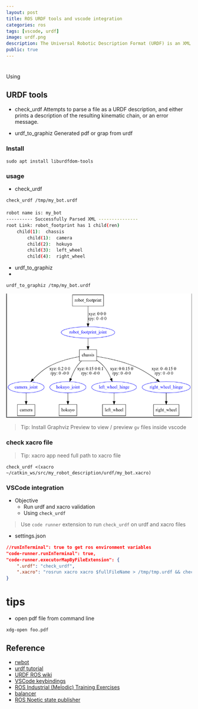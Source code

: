 ```yaml
---
layout: post
title: ROS URDF tools and vscode integration
categories: ros
tags: [vscode, urdf]
image: urdf.png
description: The Universal Robotic Description Format (URDF) is an XML file format used in ROS to describe all elements of a robot
public: true
---
```

# 
Using 
## URDF tools
- check_urdf
Attempts to parse a file as a URDF description, and either prints a description of the resulting kinematic chain, or an error message. 

- urdf_to_graphiz
Generated pdf or grap from urdf

### Install
```
sudo apt install liburdfdom-tools
```

### usage
- check_urdf
  
```bash
check_urdf /tmp/my_bot.urdf

robot name is: my_bot
---------- Successfully Parsed XML ---------------
root Link: robot_footprint has 1 child(ren)
    child(1):  chassis
        child(1):  camera
        child(2):  hokuyo
        child(3):  left_wheel
        child(4):  right_wheel
```

- urdf_to_graphiz
- 
```bash
urdf_to_graphiz /tmp/my_bot.urdf
```

![](/images/2019-04-27-15-59-54.png)

> Tip: Install Graphviz Preview to view / preview `gv` files inside vscode

### check xacro file
> Tip: xacro app need full path to xacro file

```
check_urdf <(xacro ~/catkin_ws/src/my_robot_description/urdf/my_bot.xacro)
```

### VSCode integration
- Objective
  - Run urdf and xacro validation 
  - Using `check_urdf`

> Use `code runner` extension to run `check_urdf` on urdf and xacro files

- settings.json
```json
//runInTerminal": true to get ros environment variables
"code-runner.runInTerminal": true,
"code-runner.executorMapByFileExtension": {
    ".urdf": "check_urdf",
    ".xacro": "rosrun xacro xacro $fullFileName > /tmp/tmp.urdf && check_urdf /tmp/tmp.urdf"
}
```

# tips
- open pdf file from command line
  
```
xdg-open foo.pdf
```
## Reference
- [rwbot](https://github.com/rwbot/urdf_robot_creation)
- [urdf tutorial](https://github.com/ros/urdf_tutorial)
- [URDF ROS wiki](http://wiki.ros.org/urdf)
- [VSCode keybindings](https://code.visualstudio.com/docs/getstarted/keybindings)
- [ROS Industrial (Melodic) Training Exercises](https://industrial-training-master.readthedocs.io/en/melodic/index.html)
- [balancer](https://github.com/robustify/teeterbot)
- [ROS Noetic state publisher](https://answers.ros.org/question/357672/cannot-locate-node-of-type-state_publisher/)